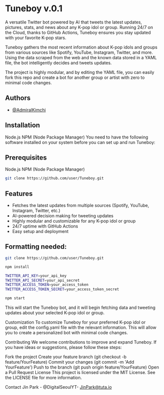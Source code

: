 
# Tuneboy v.0.1


A versatile Twitter bot powered by AI that tweets the latest updates, pictures, stats, and news about any K-pop idol or group. Running 24/7 on the Cloud, thanks to GitHub Actions, Tuneboy ensures you stay updated with your favorite K-pop stars.

Tuneboy gathers the most recent information about K-pop idols and groups from various sources like Spotify, YouTube, Instagram, Twitter, and more. Using the data scraped from the web and the known data stored in a YAML file, the bot intelligently decides and tweets updates.

The project is highly modular, and by editing the YAML file, you can easily fork this repo and create a bot for another group or artist with zero to minimal code changes.


## Authors

- [@AdmiralKimchi](https://github.com/AdmiralKimchi/)


## Installation

Node.js
NPM (Node Package Manager)
You need to have the following software installed on your system before you can set up and run Tuneboy:
## Prerequisites


Node.js
NPM (Node Package Manager)

```bash
git clone https://github.com/user/Tuneboy.git

```
    
## Features

- Fetches the latest updates from multiple sources (Spotify, YouTube, Instagram, Twitter, etc.)
- AI-powered decision making for tweeting updates
- Highly modular and customizable for any K-pop idol or group
- 24/7 uptime with GitHub Actions
- Easy setup and deployment
## Formatting needed:

```bash
git clone https://github.com/user/Tuneboy.git

```

```bash
npm install


```

```bash
TWITTER_API_KEY=your_api_key
TWITTER_API_SECRET=your_api_secret
TWITTER_ACCESS_TOKEN=your_access_token
TWITTER_ACCESS_TOKEN_SECRET=your_access_token_secret


```

```bash
npm start


```

This will start the Tuneboy bot, and it will begin fetching data and tweeting updates about your selected K-pop idol or group.

Customization
To customize Tuneboy for your preferred K-pop idol or group, edit the config.yaml file with the relevant information. This will allow you to create a personalized bot with minimal code changes.

Contributing
We welcome contributions to improve and expand Tuneboy. If you have ideas or suggestions, please follow these steps:

Fork the project
Create your feature branch (git checkout -b feature/YourFeature)
Commit your changes (git commit -m 'Add YourFeature')
Push to the branch (git push origin feature/YourFeature)
Open a Pull Request
License
This project is licensed under the MIT License. See the LICENSE file for more information.

Contact
Jin Park - @DigitalSeoulYT- JinPark@tuta.io
